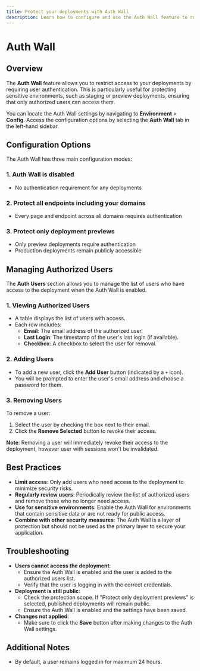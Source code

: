 ```yaml
---
title: Protect your deployments with Auth Wall
description: Learn how to configure and use the Auth Wall feature to restrict access to your deployments, manage authorized users, and enhance security for sensitive environments.
---
```


# Auth Wall

## Overview

The **Auth Wall** feature allows you to restrict access to your deployments by requiring user authentication. This is particularly useful for protecting sensitive environments, such as staging or preview deployments, ensuring that only authorized users can access them.

You can locate the Auth Wall settings by navigating to **Environment** > **Config**. Access the configuration options by selecting the **Auth Wall** tab in the left-hand sidebar.

## Configuration Options

The Auth Wall has three main configuration modes:

### 1. Auth Wall is disabled

- No authentication requirement for any deployments

### 2. Protect all endpoints including your domains

- Every page and endpoint across all domains requires authentication

### 3. Protect only deployment previews

- Only preview deployments require authentication
- Production deployments remain publicly accessible

## Managing Authorized Users

The **Auth Users** section allows you to manage the list of users who have access to the deployment when the Auth Wall is enabled.

### 1. Viewing Authorized Users

- A table displays the list of users with access.
- Each row includes:
  - **Email**: The email address of the authorized user.
  - **Last Login**: The timestamp of the user's last login (if available).
  - **Checkbox**: A checkbox to select the user for removal.

### 2. Adding Users

- To add a new user, click the **Add User** button (indicated by a `+` icon).
- You will be prompted to enter the user's email address and choose a password for them.

### 3. Removing Users

To remove a user:

1. Select the user by checking the box next to their email.
2. Click the **Remove Selected** button to revoke their access.

**Note**: Removing a user will immediately revoke their access to the deployment, however user with sessions won't be invalidated.

## Best Practices

- **Limit access**: Only add users who need access to the deployment to minimize security risks.
- **Regularly review users**: Periodically review the list of authorized users and remove those who no longer need access.
- **Use for sensitive environments**: Enable the Auth Wall for environments that contain sensitive data or are not ready for public access.
- **Combine with other security measures**: The Auth Wall is a layer of protection but should not be used as the primary layer to secure your application.

## Troubleshooting

- **Users cannot access the deployment**:
  - Ensure the Auth Wall is enabled and the user is added to the authorized users list.
  - Verify that the user is logging in with the correct credentials.
- **Deployment is still public**:
  - Check the protection scope. If "Protect only deployment previews" is selected, published deployments will remain public.
  - Ensure the Auth Wall is enabled and the settings have been saved.
- **Changes not applied**:
  - Make sure to click the **Save** button after making changes to the Auth Wall settings.

## Additional Notes

- By default, a user remains logged in for maximum 24 hours.
